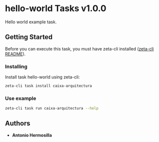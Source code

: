 # hello-world Tasks v1.0.0
  
  Hello world example task.
  
  ## Getting Started
  
  Before you can execute this task, you must have zeta-cli installed ([zeta-cli README](https://github.com/zeta-cli/cli/blob/master/README.md)).
  
  
  ### Installing
  
  Install task hello-world using zeta-cli:
  
  ```bash
  zeta-cli task install caixa-arquitectura
  ```
  
  ### Use example
  
  
  ```bash
  zeta-cli task run caixa-arquitectura --help
  ```
  
  ## Authors
  
  * **Antonio Hermosilla**
    